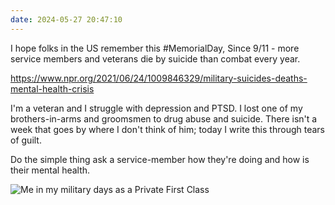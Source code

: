 ```yaml
---
date: 2024-05-27 20:47:10
---
```


I hope folks in the US remember this #MemorialDay, Since 9/11 - more service members and veterans die by suicide than combat every year.

<https://www.npr.org/2021/06/24/1009846329/military-suicides-deaths-mental-health-crisis>

I'm a veteran and I struggle with depression and PTSD. I lost one of my brothers-in-arms and groomsmen to drug abuse and suicide. There isn't a week that goes by where I don't think of him; today I write this through tears of guilt.

Do the simple thing ask a service-member how they're doing and how is their mental health.

![Me in my military days as a Private First Class](https://jmblogstorrage.blob.core.windows.net/media/jay-in-the-military.JPG)
